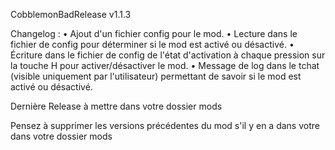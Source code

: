 CobblemonBadRelease v1.1.3

Changelog :
• Ajout d'un fichier config pour le mod.
• Lecture dans le fichier de config pour déterminer si le mod est activé ou désactivé.
• Écriture dans le fichier de config de l'état d'activation à chaque pression sur la touche H pour activer/désactiver le mod.
• Message de log dans le tchat (visible uniquement par l'utilisateur) permettant de savoir si le mod est activé ou désactivé.


Dernière Release à mettre dans votre dossier mods

Pensez à supprimer les versions précédentes du mod s'il y en a dans votre dans votre dossier mods
